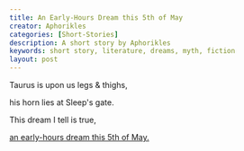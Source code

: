 ```yaml
---
title: An Early-Hours Dream this 5th of May
creator: Aphorikles
categories: [Short-Stories]
description: A short story by Aphorikles
keywords: short story, literature, dreams, myth, fiction
layout: post
---
```

<p class="hanging">Taurus is upon us legs & thighs,</p>
<p class="hanging">his horn lies at Sleep's gate.</p>
<p class="hanging">This dream I tell is true,</p>
<p class="hanging"><a href="https://firebasestorage.googleapis.com/v0/b/perceptua-b6ea3.appspot.com/o/public%2FAn%20Early-Hours%20Dream%20This%205th%20of%20May.pdf?alt=media&token=7432a96f-ebd1-4e14-a769-2dc03c79788d">
    an early-hours dream this 5th of May.
</a></p>
